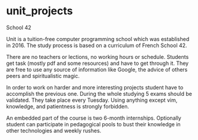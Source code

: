 # unit_projects
School 42 

Unit is a tuition-free computer programming school which was established in 2016. The study process is based on a curriculum of French School 42.

There are no teachers or lections, no working hours or schedule. Students get task (mostly pdf and some resources) and have to get through it. They are free to use any source of information like Google, the advice of others peers and spiritualistic magic.

In order to work on harder and more interesting projects student have to accomplish the previous one. During the whole studying 5 exams should be validated. They take place every Tuesday. Using anything except vim, knowledge, and patientness is strongly forbidden.

An embedded part of the course is two 6-month internships. Optionally student can participate in pedagogical pools to bust their knowledge in other technologies and weekly rushes.
